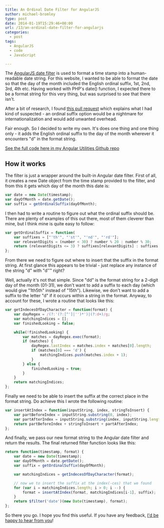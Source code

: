 ```yaml
---
title: An Ordinal Date Filter for AngularJS
author: michael-bromley
type: post
date: 2014-01-19T15:29:46+00:00
url: /13/an-ordinal-date-filter-for-angularjs
categories:
  - post
tags:
  - AngularJS
  - code
  - JavaScript

---
```

The [AngularJS date filter](http://docs.angularjs.org/api/ng.filter:date) is used to format a time stamp into a human-readable date string. For this website, I wanted to be able to format the date so that the day of the month included the English ordinal suffix, 1st, 2nd, 3rd, 4th etc. Having worked with PHP's date() function, I expected there to be a format string for this very thing, but was surprised to see that there isn't.

After a bit of research, I found [this pull request](https://github.com/angular/angular.js/pull/4075) which explains what I had kind of suspected - an ordinal suffix option would be a nightmare for internationalization and would add unwanted overhead.

Fair enough. So I decided to write my own. It's does one thing and one thing only - it adds the English ordinal suffix to the day of the month wherever it encounters "d" in the format string.

[See the full code here in my Angular Utilities Github repo](https://github.com/michaelbromley/angularUtils/tree/master/src/filters/ordinalDate)

## How it works

The filter is just a wrapper around the built-in Angular date filter. First of all, it creates a new Date object from the time stamp provided to the filter, and from this it gets which day of the month this date is:

```JavaScript
var date = new Date(timestamp);
var dayOfMonth = date.getDate();
var suffix = getOrdinalSuffix(dayOfMonth);
```

I then had to write a routine to figure out what the ordinal suffix should be. There are plenty of examples of this out there, most of them cleverer than mine, but I think mine is quite easy to follow:

```JavaScript
var getOrdinalSuffix = function(
    var suffixes = ["'th'", "'st'", "'nd'", "'rd'"];
    var relevantDigits = (number < 30) ? number % 20 : number % 30;
    return (relevantDigits <= 3) ? suffixes[relevantDigits] : suffixes[0];
};
```

From there we need to figure out where to insert that the suffix in the format string. At first glance this appears to be trivial - just replace any instance of the string "d" with "d'<suffix>'" right?

Well, actually it's not that simple. Since "dd" is the format string for a 2-digit day of the month (01-31), we don't want to add a suffix to each day (which would give "1th5th" instead of "15th"). Likewise, we don't want to add a suffix to the letter "d" if it occurs within a string in the format. Anyway, to account for these, I wrote a routine that looks like this:

```JavaScript
var getIndecesOfDayCharacter = function(format) {
    var dayRegex = /(?:'(?:[^']|'')*')|(?:d+)/g;
    var matchingIndices = [];
    var finishedLooking = false;

    while(!finishedLooking) {
        var matches = dayRegex.exec(format);
        if (matches) {
            dayRegex.lastIndex = matches.index + matches[0].length;
            if (matches[0] === 'd') {
                matchingIndices.push(matches.index + 1);
            }
        } else {
            finishedLooking = true;
        }
    }
    return matchingIndices;
};
```

Finally we need to be able to insert the suffix at the correct place in the format string. Do achieve this I wrote the following routine:

```JavaScript
var insertAtIndex = function(inputString, index, stringToInsert) {
    var partBeforeIndex = inputString.substring(0, index);
    var partAfterIndex = inputString.substring(index, inputString.length);
    return partBeforeIndex + stringToInsert + partAfterIndex;
};
```

And finally, we pass our new format string to the Angular date filter and return the results. The final returned filter function looks like this:

```JavaScript 
return function(timestamp, format) {
    var date = new Date(timestamp);
    var dayOfMonth = date.getDate();
    var suffix = getOrdinalSuffix(dayOfMonth);

    var matchingIndices = getIndecesOfDayCharacter(format);

    // now we to insert the suffix at the index(-ces) that we found
    for (var i = matchingIndices.length; i > 0; i --) {
        format = insertAtIndex(format, matchingIndices[i-1], suffix);
    }
    return $filter('date')(new Date(timestamp), format);
};
```

So there you go. I hope you find this useful. If you have any feedback, [I'd be happy to hear from you](http://www.michaelbromley.co.uk/contact)!